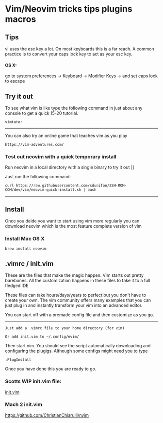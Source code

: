 
# Vim/Neovim tricks tips plugins macros 

## Tips
vi uses the esc key a lot. On most keyboards this is a far reach. A common practice is to convert your caps lock key to act as your esc key.

#### OS X:
  go to system preferences -> Keyboard -> Modifier Keys -> and set caps lock to escape
   

## Try it out
To see what vim is like type the following command in just about any console to get a quick 15-20 tutorial.

```
vimtutor
```

***
You can also try an online game that teaches vim as you play
```
https://vim-adventures.com/
```


### Test out neovim with a quick temporary install

Run neovim in a local directory with a single binary to try it out   ]]

Just run the following command:
```
curl https://raw.githubusercontent.com/sdunifon/ZSH-ROM-COM/dev/vim/neovim-quick-install.sh | bash
```
***
## Install
Once you deide you want to start using vim more regularly you can download neovim which is the most feature complete version of vim

### Install Mac OS X
```
brew install neovim
```

## .vimrc / init.vim
These are the files that make the magic happen. Vim starts out pretty barebones. All the customization happens in these files to take it to a full fledged IDE

These files can take hours/days/years to perfect but you don't have to create your own. The vim community offers many examples that you can just plug in and instantly transform your vim into an advanced editor.

You can start off with a premade config file and then customize as you go.
***
```Just add a .vimrc file to your home directory (for vim)```

```Or add init.vim to ~/.config/nvim/```

Then start vim. You should see the script automatically downloading and configuring the plugigs. Although some configs might need you to type

```:PlugInstall```

Once you have done this you are ready to go.
### Scotts WIP init.vim file:

[init.vim](https://gist.githubusercontent.com/sdunifon/02af8c9c09abc8e1046114e90decb419/raw/69f3ee663cecb50fb9321424c4de5ae0ff936a3b/init.vim)

### Mach 2 init.vim

https://github.com/ChristianChiarulli/nvim

